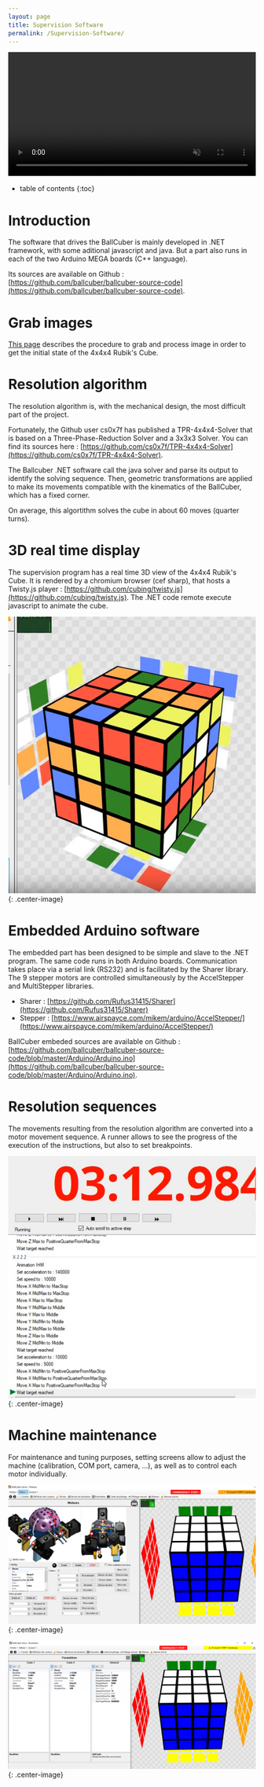 ```yaml
---
layout: page
title: Supervision Software
permalink: /Supervision-Software/
---
```


<video width="100%" autoplay loop muted playsinline>
  <source src="/assets/IMG_5257.MOV" type="video/mp4" />
</video>

* table of contents
{:toc}

# Introduction
The software that drives the BallCuber is mainly developed in .NET framework, with some aditional javascript and java. But a part also runs in each of the two Arduino MEGA boards (C++ language).

Its sources are available on Github : [https://github.com/ballcuber/ballcuber-source-code](https://github.com/ballcuber/ballcuber-source-code).

# Grab images
[This page](/Color-Detection) describes the procedure to grab and process image in order to get the initial state of the 4x4x4 Rubik's Cube.

# Resolution algorithm
The resolution algorithm is, with the mechanical design, the most difficult part of the project.

Fortunately, the Github user cs0x7f has published a TPR-4x4x4-Solver that is based on a Three-Phase-Reduction Solver and a 3x3x3 Solver. You can find its sources here :
[https://github.com/cs0x7f/TPR-4x4x4-Solver](https://github.com/cs0x7f/TPR-4x4x4-Solver).

The Ballcuber .NET software call the java solver and parse its output to identify the solving sequence. Then, geometric transformations are applied to make its movements compatible with the kinematics of the BallCuber, which has a fixed corner. 

On average, this algortithm solves the cube in about 60 moves (quarter turns).


# 3D real time display
The supervision program has a real time 3D view of the 4x4x4 Rubik's Cube. It is rendered by a chromium browser (cef sharp), that hosts a Twisty.js player : [https://github.com/cubing/twisty.js](https://github.com/cubing/twisty.js). The .NET code remote execute javascript to animate the cube.

![3D supervision view](/assets/3d-supervision.png){: .center-image}


# Embedded Arduino software
The embedded part has been designed to be simple and slave to the .NET program. The same code runs in both Arduino boards. Communication takes place via a serial link (RS232) and is facilitated by the Sharer library. The 9 stepper motors are controlled simultaneously by the AccelStepper and MultiStepper libraries.

* Sharer : [https://github.com/Rufus31415/Sharer](https://github.com/Rufus31415/Sharer) 
* Stepper : [https://www.airspayce.com/mikem/arduino/AccelStepper/](https://www.airspayce.com/mikem/arduino/AccelStepper/) 

BallCuber embeded sources are available on Github : [https://github.com/ballcuber/ballcuber-source-code/blob/master/Arduino/Arduino.ino](https://github.com/ballcuber/ballcuber-source-code/blob/master/Arduino/Arduino.ino).


# Resolution sequences
The movements resulting from the resolution algorithm are converted into a motor movement sequence. A runner allows to see the progress of the execution of the instructions, but also to set breakpoints.

![3D supervision view](/assets/runner.png){: .center-image}


# Machine maintenance
For maintenance and tuning purposes, setting screens allow to adjust the machine (calibration, COM port, camera, ...), as well as to control each motor individually.

![3D supervision view](/assets/maintenance-screen1.png){: .center-image}

![3D supervision view](/assets/maintenance-screen2.png){: .center-image}
